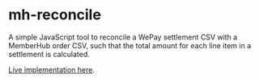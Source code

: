 # mh-reconcile

A simple JavaScript tool to reconcile a WePay settlement CSV with a MemberHub order CSV, such that the total amount for each line item in a settlement is calculated.

[Live implementation here](https://bogosj.github.io/mh-reconcile/reconcile.html).
